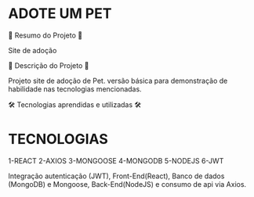 # ADOTE UM PET


📄 Resumo do Projeto 📄

Site de adoção

📖 Descrição do Projeto 📖 

Projeto site de adoção de Pet. versão básica para demonstração de habilidade nas tecnologias mencionadas.

🛠️ Tecnologias aprendidas e utilizadas 🛠️

# TECNOLOGIAS

1-REACT
2-AXIOS
3-MONGOOSE
4-MONGODB
5-NODEJS
6-JWT

Integração autenticação (JWT), Front-End(React), Banco de dados (MongoDB) e Mongoose, Back-End(NodeJS) e consumo de api via Axios.
